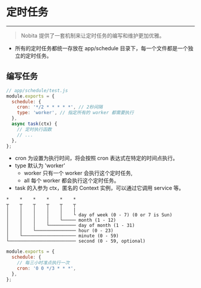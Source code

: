 # 定时任务
---

> Nobita 提供了一套机制来让定时任务的编写和维护更加优雅。

- 所有的定时任务都统一存放在 app/schedule 目录下，每一个文件都是一个独立的定时任务。

## 编写任务
```js
// app/schedule/test.js
module.exports = {
  schedule: {
    cron: '*/2 * * * * *', // 2秒间隔
    type: 'worker', // 指定所有的 worker 都需要执行
  },
  async task(ctx) {
    // 定时执行函数
    // ...
  },
};
```

- cron 为设置为执行时间，将会按照 cron 表达式在特定的时间点执行。
- type 默认为 'worker' 
  - worker 只有一个 worker 会执行这个定时任务,
  - all 每个 worker 都会执行这个定时任务。
- task 的入参为 ctx，匿名的 Context 实例，可以通过它调用 service 等。


```
*    *    *    *    *    *
┬    ┬    ┬    ┬    ┬    ┬
│    │    │    │    │    |
│    │    │    │    │    └ day of week (0 - 7) (0 or 7 is Sun)
│    │    │    │    └───── month (1 - 12)
│    │    │    └────────── day of month (1 - 31)
│    │    └─────────────── hour (0 - 23)
│    └──────────────────── minute (0 - 59)
└───────────────────────── second (0 - 59, optional)
```

```js
module.exports = {
  schedule: {
    // 每三小时准点执行一次
    cron: '0 0 */3 * * *',
  },
};
```